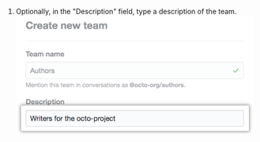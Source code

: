 1. Optionally, in the "Description" field, type a description of the team.
![Team description field](/assets/images/help/teams/org-team-description.png)
